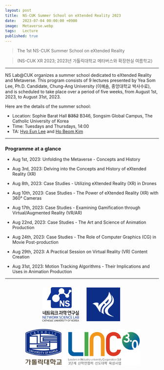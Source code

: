 ```yaml
---
layout: post
title:  NS-CUK Summer School on eXtended Reality 2023
date:   2023-07-04 00:00:00 +0900
image:  Metaverse.webp
tags:   Lecture
published: true
---
```


> The 1st NS-CUK Summer School on eXtended Reality

> (NS-CUK XR 2023; 2023년 가톨릭대학교 메타버스와 확장현실 여름학교)

***

NS Lab@CUK organizes a summer school dedicated to eXtended Reality and Metaverse. This program consists of 9 lectures presented by Yea Som Lee, Ph.D. Candidate, Chung-Ang University (이예솜, 중앙대학교 박사수료), and is scheduled to take place over a period of five weeks, from August 1st, 2023, to August 31st, 2023.

Here are the details of the summer school:
* Location: Sophie Barat Hall ~~B352~~ B346, Songsim Global Campus, The Catholic University of Korea
* Time: Tuesdays and Thursdays, 14:00
* TA: [Hyo Eun Lee](https://nslab-cuk.github.io/member/helee) and [Ho Beom Kim](https://nslab-cuk.github.io/member/hbkim)

***

### Programme at a glance
* Aug 1st, 2023: Unfolding the Metaverse - Concepts and History

* Aug 3rd, 2023: Delving into the Concepts and History of eXtended Reality (XR)

* Aug 8th, 2023: Case Studies - Utilizing eXtended Reality (XR) in Drones

* Aug 10th, 2023: Case Studies - The Power of eXtended Reality (XR) with 360° Cameras

* Aug 17th, 2023: Case Studies - Examining Gamification through Virtual/Augmented Reality (VR/AR)

* Aug 22nd, 2023: Case Studies - The Art and Science of Animation Production

* Aug 24th, 2023: Case Studies - The Role of Computer Graphics (CG) in Movie Post-production

* Aug 29th, 2023: A Practical Session on Virtual Reality (VR) Content Creation

* Aug 31st, 2023: Motion Tracking Algorithms - Their Implications and Uses in Animation Production

***

<p align="center"><a href="https://nslab-cuk.github.io/"><img align="center" src="/images/Logo_Square.png" style="width : 120px; margin : 10px"></a><a href="https://cukai.catholic.ac.kr/cukai/index.html"><img align="center" src="/images/AI_Logo.png" style="width : 110px; margin : 15px"></a><a href="https://linc.catholic.ac.kr/lincplus/index.html"><img align="center" src="/images/CUKLINK_Logo.jpg" style="width : 380px; margin : 10px"></a></p>
